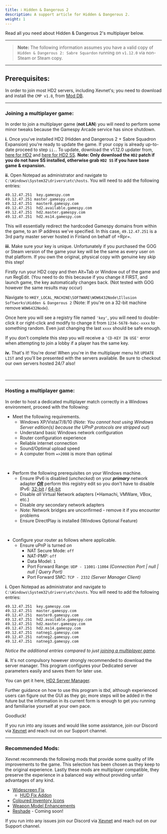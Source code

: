 ```yaml
---
title: ℹ️ Hidden & Dangerous 2
description: A support article for Hidden & Dangerous 2.
weight: 1
---
```


Read all you need about Hidden & Dangerous 2's multiplayer below.

---

> <b>Note:</b> The following information assumes you have a valid copy of `Hidden & Dangerous 2: Sabre Squardon` running on `v1.12.0` via non-Steam or Steam copy.

---

## Prerequisites:

In order to join most HD2 servers, including Xevnet's; you need to download and install the `CMP v1.8`, from [Mod DB](https://www.moddb.com/games/hidden-dangerous-2/addons/cmp-v18).

---

### Joining a multiplayer game:

In order to join a multiplayer game (<b>not LAN</b>) you will need to perform some minor tweaks because the Gamespy Arcade service has since shutdown. 

<b>i.</b> Once you've installed HD2 (Hidden and Dangerous 2 + Sabre Squadron Expansion) you're ready to update the game. If your copy is already up-to-date proceed to step `ii.`. To update, download the v1.12.0 updater from, [here for HD2](https://drive.google.com/file/d/0B9_MKSPcFp3QeTZLMl9lazZUaGs/view?usp=sharing&resourcekey=0-lLkengrSEpu8kSexuRY-xg) and [here for HD2 SS](https://drive.google.com/file/d/0B9_MKSPcFp3QQWIzLVRiTWFRR0U/view?usp=sharing&resourcekey=0-ZKHCRoGCoNGy97CsOBjrEg). <b>Note: Only download the `HD2` patch if you do not have SS installed, otherwise grab `HD2 SS` if you have base game & expansion.</b>

<b>ii.</b> Open Notepad as administrator and navigate to `C:\Windows\System32\drivers\etc\hosts`. You will need to add the following entries:

`49.12.47.251  key.gamespy.com`<br>
`49.12.47.251 master.gamespy.com`<br>
`49.12.47.251  master0.gamespy.com`<br>
`49.12.47.251  hd2.available.gamespy.com`<br>
`49.12.47.251  hd2.master.gamespy.com`<br>
`49.12.47.251  hd2.ms14.gamespy.com`

This will essentially redirect the hardcoded Gamespy domains from within the game, to an IP address we've specified. In this case, `49.12.47.251` is a 3rd party master server hosted in Finland on behalf of =Rpr=.

<b>iii.</b> Make sure your key is unique. Unfortunately if you purchased the GOG or Steam version of the game your key will be the same as every user on that platform. If you own the original, physical copy with genuine key skip this step!

Firstly run your HD2 copy and then Alt+Tab or Window out of the game and run RegEdit. (You need to do this because if you change it FIRST, and launch game, the key automatically changes back. (Not tested with GOG however the same results may occur) 

Navigate to `HKEY_LOCAL_MACHINE\SOFTWARE\WOW6432Node\Illusion Softworks\Hidden & Dangerous 2` (Note: If you're on a 32-bit machine remove `WOW6432Node`). 

Once here you will see a registry file named `'key'`, you will need to double-click it or right-click and modify to change it from `1234-5678-9abc-xxxx` to something random. Even just changing the last `xxxx` should be safe enough. 

If you don't complete this step you will receive a `'CD-KEY IN USE'` error when attempting to join a lobby if a player has the same key. 

<b>iv.</b> That's it! You're done! When you're in the multiplayer menu hit `UPDATE LIST` and you'll be presented with the servers available. Be sure to checkout our own servers hosted 24/7 also!

<br/>

---

### Hosting a multiplayer game:

In order to host a dedicated multiplayer match correctly in a Windows environment, proceed with the following:
- Meet the following requirements.
  - Windows XP/Vista/7/8/10 (*Note: You cannot host using Windows Server edition(s) because the UPnP protocols are stripped out*)
  - Understand basic Windows network configuration
  - Router configuration experience
  - Reliable internet connection
  - Sound/Optimal upload speed
  - A computer from `=>2008` is more than optimal

<br/>

- Perform the following prerequisites on your Windows machine.
	- Ensure IPv6 is disabled (*unchecked*) on your <b>*primary*</b> network adapter <b><u>*OR*</u></b> perform this registry edit so you don't have to disable IPv6: [32-bit](https://hidden-and-dangerous.net/assets/downloads/Hidden-and-Dangerous-2/Misc/H&D2v4Fix-x86.zip) / [64-bit](https://hidden-and-dangerous.net/assets/downloads/Hidden-and-Dangerous-2/Misc/H&D2v4Fix-x64.zip)
	- Disable *all* Virtual Network adapters (*Hamachi, VMWare, VBox, etc.)
	- Disable *any* secondary network adapters
	- *Note:* Network bridges are unconfirmed - remove it if you encounter problems
	- Ensure DirectPlay is installed (Windows Optional Feature)

<br/>

- Configure your router as follows where applicable.
  - Ensure uPnP is turned *on*
    - NAT Secure Mode: `off`
    - NAT-PMP: `off`
    - Data Model: `1`
    - Port Forward Range: `UDP - 11001-11004` *(Connection Port | null | null | Query Port)*
    - Port Forward SMC: `TCP - 2332` *(Server Manager Client)*

<b>i.</b> Open Notepad as administrator and navigate to `C:\Windows\System32\drivers\etc\hosts`. You will need to add the following entries:

`49.12.47.251  key.gamespy.com`<br>
`49.12.47.251  master.gamespy.com`<br>
`49.12.47.251  master0.gamespy.com`<br>
`49.12.47.251  hd2.available.gamespy.com`<br>
`49.12.47.251  hd2.master.gamespy.com`<br>
`49.12.47.251  hd2.ms14.gamespy.com`<br>
`49.12.47.251  natneg1.gamespy.com`<br>
`49.12.47.251  natneg2.gamespy.com`<br>
`49.12.47.251  natneg3.gamespy.com`

*Notice the additional entries compared to just [joining a multiplayer game](/guides/hd2/#joining-a-multiplayer-game).*

<b>ii.</b> It's not compulsory however strongly recommended to download the server manager. This program configures your Dedicated server parameters easily and saves them for later use.

You can get it here, [HD2 Server Manager](https://xevnet.au/f/HD2ServerLauncher.zip).

Further guidance on how to use this program is *tbd*, although experienced users can figure out the GUI as they go; more steps will be added in the future but the information in its current form is enough to get you running and familiarise yourself at your own pace.

Goodluck! 

If you run into any issues and would like some assistance, join our Discord via [Xevnet](https://xevnet.au) and reach out on our Support channel.

---

### Recommended Mods:

Xevnet recommends the following mods that provide some quality of life improvements to the game. This selection has been chosen as they keep to the original experience. Lastly these mods are multiplayer compatible, they preserve the experience in a balanced way without providing unfair advantages of any kind. 
- [Widescreen Fix](https://github.com/ThirteenAG/WidescreenFixesPack/releases/tag/hd2)
    - [HUD Fix Addon](https://www.nexusmods.com/hiddenanddangerous2courageunderfire/mods/6?tab=description)
- [Coloured Inventory Icons](https://www.nexusmods.com/hiddenanddangerous2courageunderfire/mods/1)
- [Weapon Model Enhancements](https://www.nexusmods.com/hiddenanddangerous2courageunderfire/mods/2)
- [Reshade](#) - Coming soon!

If you run into any issues join our Discord via [Xevnet](https://xevnet.au) and reach out on our Support channel.
